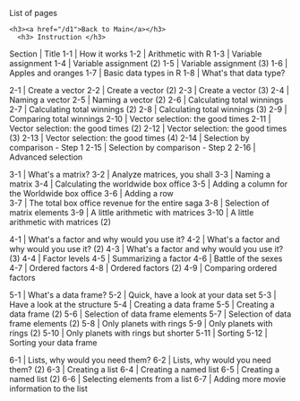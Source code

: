 List of pages

    <h3><a href="/d1">Back to Main</a></h3>
      <h3> Instruction </h3>

Section | Title 
1-1 | How it works 
1-2 | Arithmetic with R 
1-3 | Variable assignment
1-4 | Variable assignment (2)
1-5 | Variable assignment (3)
1-6 | Apples and oranges
1-7 | Basic data types in R
1-8 | What's that data type?

2-1 | Create a vector 
2-2 | Create a vector (2)
2-3 | Create a vector (3)
2-4 | Naming a vector 
2-5 | Naming a vector (2)
2-6 | Calculating total winnings
2-7 | Calculating total winnings (2) 
2-8 | Calculating total winnings (3)
2-9 | Comparing total winnings
2-10 | Vector selection: the good times
2-11 | Vector selection: the good times (2)
2-12 | Vector selection: the good times (3)
2-13 | Vector selection: the good times (4)
2-14 | Selection by comparison - Step 1
2-15 | Selection by comparison - Step 2
2-16 | Advanced selection

3-1 | What's a matrix?
3-2 | Analyze matrices, you shall
3-3 | Naming a matrix
3-4 | Calculating the worldwide box office
3-5 | Adding a column for the Worldwide box office
3-6 | Adding a row  
3-7 | The total box office revenue for the entire saga
3-8 | Selection of matrix elements
3-9 | A little arithmetic with matrices
3-10 | A little arithmetic with matrices (2)

4-1 | What's a factor and why would you use it?
4-2 | What's a factor and why would you use it? (2)
4-3 | What's a factor and why would you use it? (3)
4-4 | Factor levels
4-5 | Summarizing a factor
4-6 | Battle of the sexes
4-7 | Ordered factors 
4-8 | Ordered factors (2)
4-9 | Comparing ordered factors

5-1 | What's a data frame?
5-2 | Quick, have a look at your data set
5-3 | Have a look at the structure
5-4 | Creating a data frame
5-5 | Creating a data frame (2)
5-6 | Selection of data frame elements
5-7 | Selection of data frame elements (2) 
5-8 | Only planets with rings
5-9 | Only planets with rings (2)
5-10 | Only planets with rings but shorter
5-11 | Sorting
5-12 | Sorting your data frame

6-1 | Lists, why would you need them?
6-2 | Lists, why would you need them? (2)
6-3 | Creating a list
6-4 | Creating a named list
6-5 | Creating a named list (2)
6-6 | Selecting elements from a list
6-7 | Adding more movie information to the list


